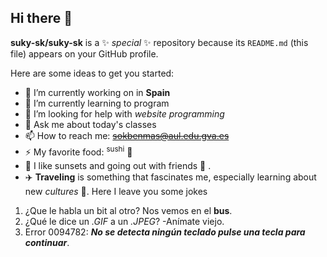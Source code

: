 ## Hi there 👋


**suky-sk/suky-sk** is a ✨ _special_ ✨ repository because its `README.md` (this file) appears on your GitHub profile.

Here are some ideas to get you started:

- 🔭 I’m currently working on in **Spain**
- 🌱 I’m currently learning to program
- 🤔 I’m looking for help with _website programming_
- 💬 Ask me about today's classes
- 📫 How to reach me: ~~sokbenmas@aul.edu.gva.es~~
- ⚡ My favorite food: <sup>sushi</sup> 🍱
- 🌆 I like sunsets and going out with friends 👥 .
- ✈️ **Traveling** is something that fascinates me, especially learning about new _cultures_ 🏯.
  Here I leave you some jokes
1. ¿Que le habla un bit al otro? Nos vemos en el **bus**.
2. ¿Qué le dice un _.GIF_ a un _.JPEG_? -Anímate viejo.
3. Error 0094782: _**No se detecta ningún teclado pulse una tecla para continuar**_.

